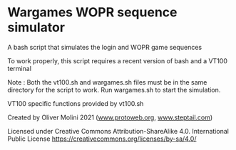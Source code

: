 # Wargames WOPR sequence simulator
A bash script that simulates the login and WOPR game sequences

To work properly, this script requires a recent version of bash and a VT100 terminal

Note : Both the vt100.sh and wargames.sh files must be in the same directory for the script to work. Run wargames.sh to start the simulation.

VT100 specific functions provided by vt100.sh

Created by Oliver Molini 2021 (www.protoweb.org, www.steptail.com)

Licensed under Creative Commons Attribution-ShareAlike 4.0.
International Public License
https://creativecommons.org/licenses/by-sa/4.0/
